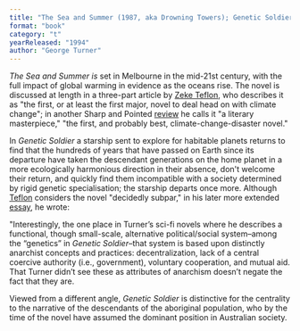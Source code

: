 ```yaml
---
title: "The Sea and Summer (1987, aka Drowning Towers); Genetic Soldier (1994)"
format: "book"
category: "t"
yearReleased: "1994"
author: "George Turner"
---
```

_The Sea and Summer is_ set in Melbourne in the mid-21st century, with the full impact of global warming in evidence as the oceans rise. The novel is discussed at length in a three-part article by <a href="https://seesharppress.wordpress.com/2014/04/09/australian-science-fiction-great-george-turner-part-i/">Zeke Teflon</a>, who describes it as "the first, or at least the first major, novel to deal head on with climate change"; in another Sharp and Pointed <a href="https://seesharppress.wordpress.com/2020/05/30/review-great-utopian-and-dystopian-works-of-literature-pamela-bedore/">review</a> he calls it "a literary masterpiece," "the first, and probably best, climate-change-disaster novel."

In _Genetic Soldier_ a starship sent to explore for habitable planets returns to find that the hundreds of years that have passed on Earth since its departure have taken the descendant generations on the home planet in a more ecologically harmonious direction in their absence, don't welcome their return, and quickly find them incompatible with a society determined by rigid genetic specialisation; the starship departs once more. Although
<a href="https://seesharppress.wordpress.com/2013/10/24/anarchist-science-fiction-favorite-novels/"> Teflon</a> considers the novel "decidedly subpar," in his later more extended <a href="https://seesharppress.wordpress.com/2015/10/05/australian-science-fiction-great-george-turner-part-iii/">essay</a>, he wrote:

"Interestingly, the one place in Turner’s sci-fi novels where he describes a functional, though small-scale, alternative political/social system–among the “genetics” in _Genetic Soldier_–that system is based upon distinctly anarchist concepts and practices: decentralization, lack of a central coercive authority (i.e., government), voluntary cooperation, and mutual aid. That Turner didn’t see these as attributes of anarchism doesn’t negate the fact that they are.

Viewed from a different angle, _Genetic Soldier_ is distinctive for the centrality to the narrative of the descendants of the aboriginal population, who by the time of the novel have assumed the dominant position in Australian society.
